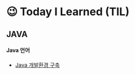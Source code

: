 # &#128521; Today I Learned (TIL) 



## JAVA

#### Java 언어

- <a href="https://github.com/jngcii/TIL/blob/master/Java/JAVA%20%EC%86%8C%EA%B0%9C%20%EB%B0%8F%20%EA%B0%9C%EB%B0%9C%20%ED%99%98%EA%B2%BD%20%EA%B5%AC%EC%B6%95.md](https://github.com/jngcii/TIL/blob/master/Java/JAVA 소개 및 개발 환경 구축.md">Java 개발환경 구축</a>